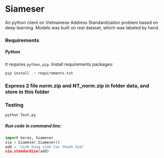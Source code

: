 # Siameser

An python client on Vietnamese Address Standardization problem based on deep learning. Models was built on real dataset, which was labeled by hand.

### Requirements

##### Python
It requires ```python```, ```pip```.
Install requirements packages:
```sh
pip install -r requirements.txt
```

### Express 2 file norm.zip and NT_norm.zip in folder data, and store in this folder <br>

### Testing <br>
```sh
python Test.py
```

##### Run code in command line:
```python
import keras, Siameser
sia = Siameser.Siameser()
add = 'vinh hung vinh loc thanh hoa"
sia.standardize(add) 
```

